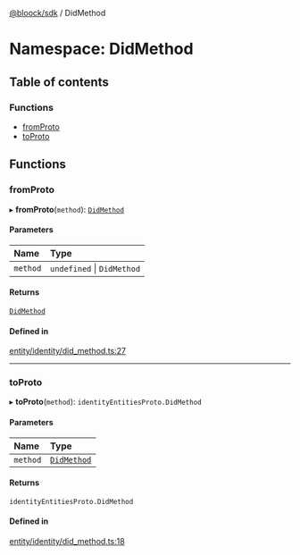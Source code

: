 [@bloock/sdk](../index.md) / DidMethod

# Namespace: DidMethod

## Table of contents

### Functions

- [fromProto](DidMethod.md#fromproto)
- [toProto](DidMethod.md#toproto)

## Functions

### fromProto

▸ **fromProto**(`method`): [`DidMethod`](../enums/DidMethod-1.md)

#### Parameters

| Name | Type |
| :------ | :------ |
| `method` | `undefined` \| `DidMethod` |

#### Returns

[`DidMethod`](../enums/DidMethod-1.md)

#### Defined in

[entity/identity/did_method.ts:27](https://github.com/bloock/bloock-sdk/blob/cd5373f/languages/js/src/entity/identity/did_method.ts#L27)

___

### toProto

▸ **toProto**(`method`): `identityEntitiesProto.DidMethod`

#### Parameters

| Name | Type |
| :------ | :------ |
| `method` | [`DidMethod`](../enums/DidMethod-1.md) |

#### Returns

`identityEntitiesProto.DidMethod`

#### Defined in

[entity/identity/did_method.ts:18](https://github.com/bloock/bloock-sdk/blob/cd5373f/languages/js/src/entity/identity/did_method.ts#L18)

